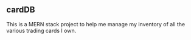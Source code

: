 ## cardDB
This is a MERN stack project to help me manage my inventory of all the various trading cards I own. 
